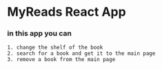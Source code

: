 # MyReads React App 

### in this app you can 
```
1. change the shelf of the book 
2. search for a book and get it to the main page 
3. remove a book from the main page
```
